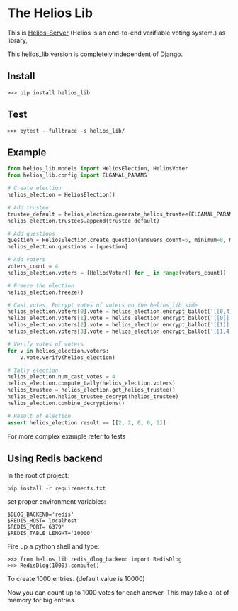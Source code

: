 The Helios Lib
===============


This is [Helios-Server](https://github.com/benadida/helios-server) (Helios is an end-to-end verifiable voting system.) as library,

This helios_lib version is completely independent of Django.


Install
-------

    >>> pip install helios_lib


Test
----

    >>> pytest --fulltrace -s helios_lib/


Example
-------

```python
from helios_lib.models import HeliosElection, HeliosVoter
from helios_lib.config import ELGAMAL_PARAMS

# Create election
helios_election = HeliosElection()

# Add trustee
trustee_default = helios_election.generate_helios_trustee(ELGAMAL_PARAMS)
helios_election.trustees.append(trustee_default)

# Add questions
question = HeliosElection.create_question(answers_count=5, minimum=0, maximum=2, result_type='relative')
helios_election.questions = [question]

# Add voters
voters_count = 4
helios_election.voters = [HeliosVoter() for _ in range(voters_count)]

# Freeze the election
helios_election.freeze()

# Cast votes, Encrypt votes of voters on the helios_lib side
helios_election.voters[0].vote = helios_election.encrypt_ballot('[[0,4]]')
helios_election.voters[1].vote = helios_election.encrypt_ballot('[[0]]')
helios_election.voters[2].vote = helios_election.encrypt_ballot('[[1]]')
helios_election.voters[3].vote = helios_election.encrypt_ballot('[[1,4]]')

# Verify votes of voters
for v in helios_election.voters:
    v.vote.verify(helios_election)

# Tally election
helios_election.num_cast_votes = 4
helios_election.compute_tally(helios_election.voters)
helios_trustee = helios_election.get_helios_trustee()
helios_election.helios_trustee_decrypt(helios_trustee)
helios_election.combine_decryptions()

# Result of election
assert helios_election.result == [[2, 2, 0, 0, 2]]

```



For more complex example refer to tests


Using Redis backend
----

In the root of project:

    pip install -r requirements.txt

set proper environment variables:

    $DLOG_BACKEND='redis'
    $REDIS_HOST='localhost'
    $REDIS_PORT='6379'
    $REDIS_TABLE_LENGHT='10000'


Fire up a python shell and type:

    >>> from helios_lib.redis_dlog_backend import RedisDlog
    >>> RedisDlog(1000).compute()

To create 1000 entries. (default value is 10000)

Now you can count up to 1000 votes for each answer.
This may take a lot of memory for big entries.
